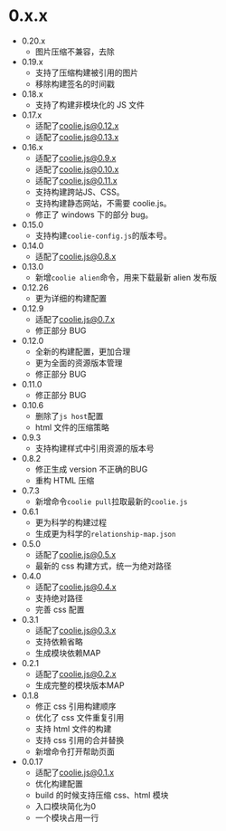 # 0.x.x
- 0.20.x
    - 图片压缩不兼容，去除
- 0.19.x
    - 支持了压缩构建被引用的图片
    - 移除构建签名的时间戳
- 0.18.x
    - 支持了构建非模块化的 JS 文件
- 0.17.x
    - 适配了[coolie.js@0.12.x](https://github.com/cloudcome/coolie)
    - 适配了[coolie.js@0.13.x](https://github.com/cloudcome/coolie)
- 0.16.x
    - 适配了[coolie.js@0.9.x](https://github.com/cloudcome/coolie)
    - 适配了[coolie.js@0.10.x](https://github.com/cloudcome/coolie)
    - 适配了[coolie.js@0.11.x](https://github.com/cloudcome/coolie)
    - 支持构建跨站JS、CSS。
    - 支持构建静态网站，不需要 coolie.js。
    - 修正了 windows 下的部分 bug。
- 0.15.0
    - 支持构建`coolie-config.js`的版本号。
- 0.14.0
    - 适配了[coolie.js@0.8.x](https://github.com/cloudcome/coolie)
- 0.13.0
	- 新增`coolie alien`命令，用来下载最新 alien 发布版
- 0.12.26
	- 更为详细的构建配置
- 0.12.9
    - 适配了[coolie.js@0.7.x](https://github.com/cloudcome/coolie)
    - 修正部分 BUG
- 0.12.0
	- 全新的构建配置，更加合理
	- 更为全面的资源版本管理
	- 修正部分 BUG
- 0.11.0
	- 修正部分 BUG
- 0.10.6
    - 删除了`js host`配置
    - html 文件的压缩策略
- 0.9.3
	- 支持构建样式中引用资源的版本号
- 0.8.2
	- 修正生成 version 不正确的BUG
	- 重构 HTML 压缩
- 0.7.3
	- 新增命令`coolie pull`拉取最新的`coolie.js`
- 0.6.1
	- 更为科学的构建过程
	- 生成更为科学的`relationship-map.json`
- 0.5.0
    - 适配了[coolie.js@0.5.x](https://github.com/cloudcome/coolie)
	- 最新的 css 构建方式，统一为绝对路径
- 0.4.0
    - 适配了[coolie.js@0.4.x](https://github.com/cloudcome/coolie)
    - 支持绝对路径
	- 完善 css 配置
- 0.3.1
	- 适配了[coolie.js@0.3.x](https://github.com/cloudcome/coolie)
	- 支持依赖省略
	- 生成模块依赖MAP
- 0.2.1
	- 适配了[coolie.js@0.2.x](https://github.com/cloudcome/coolie)
	- 生成完整的模块版本MAP
- 0.1.8
	- 修正 css 引用构建顺序
	- 优化了 css 文件重复引用
	- 支持 html 文件的构建
	- 支持 css 引用的合并替换
	- 新增命令打开帮助页面
- 0.0.17
	- 适配了[coolie.js@0.1.x](https://github.com/cloudcome/coolie)
	- 优化构建配置
	- build 的时候支持压缩 css、html 模块
	- 入口模块简化为0
	- 一个模块占用一行
